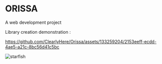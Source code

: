# ORISSA

A web development project

Library creation demonstration :

https://github.com/ClearlyHere/Orissa/assets/133259204/2153eeff-ecdd-4ae5-a21c-8bc56d41c5bc

![starfish](https://github.com/ClearlyHere/Orissa/assets/133259204/c540e4b6-20e2-4b48-b028-ed96705d08a5)
